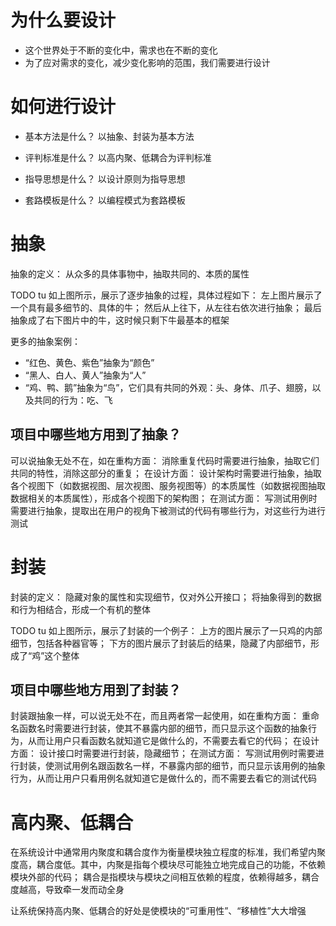 # 为什么要设计

- 这个世界处于不断的变化中，需求也在不断的变化
- 为了应对需求的变化，减少变化影响的范围，我们需要进行设计

# 如何进行设计

- 基本方法是什么？
以抽象、封装为基本方法

- 评判标准是什么？
以高内聚、低耦合为评判标准

- 指导思想是什么？
以设计原则为指导思想

- 套路模板是什么？
以编程模式为套路模板


# 抽象

抽象的定义：
从众多的具体事物中，抽取共同的、本质的属性

TODO tu
如上图所示，展示了逐步抽象的过程，具体过程如下：
左上图片展示了一个具有最多细节的、具体的牛；
然后从上往下，从左往右依次进行抽象；
最后抽象成了右下图片中的牛，这时候只剩下牛最基本的框架


更多的抽象案例：
- “红色、黄色、紫色”抽象为“颜色”
- “黑人、白人、黄人”抽象为“人”
- “鸡、鸭、鹅”抽象为“鸟”，它们具有共同的外观：头、身体、爪子、翅膀，以及共同的行为：吃、飞
<!-- TODO tu -->



## 项目中哪些地方用到了抽象？

可以说抽象无处不在，如在重构方面：
消除重复代码时需要进行抽象，抽取它们共同的特性，消除这部分的重复；
在设计方面：
设计架构时需要进行抽象，抽取各个视图下（如数据视图、层次视图、服务视图等）的本质属性（如数据视图抽取数据相关的本质属性），形成各个视图下的架构图；
在测试方面：
写测试用例时需要进行抽象，提取出在用户的视角下被测试的代码有哪些行为，对这些行为进行测试


# 封装

封装的定义：
隐藏对象的属性和实现细节，仅对外公开接口；
将抽象得到的数据和行为相结合，形成一个有机的整体

TODO tu
如上图所示，展示了封装的一个例子：
上方的图片展示了一只鸡的内部细节，包括各种器官等；
下方的图片展示了封装后的结果，隐藏了内部细节，形成了“鸡”这个整体


## 项目中哪些地方用到了封装？

封装跟抽象一样，可以说无处不在，而且两者常一起使用，如在重构方面：
重命名函数名时需要进行封装，使其不暴露内部的细节，而只显示这个函数的抽象行为，从而让用户只看函数名就知道它是做什么的，不需要去看它的代码；
在设计方面：
设计接口时需要进行封装，隐藏细节；
在测试方面：
写测试用例时需要进行封装，使测试用例名跟函数名一样，不暴露内部的细节，而只显示该用例的抽象行为，从而让用户只看用例名就知道它是做什么的，而不需要去看它的测试代码





# 高内聚、低耦合

在系统设计中通常用内聚度和耦合度作为衡量模块独立程度的标准，我们希望内聚度高，耦合度低。其中，内聚是指每个模块尽可能独立地完成自己的功能，不依赖模块外部的代码；
耦合是指模块与模块之间相互依赖的程度，依赖得越多，耦合度越高，导致牵一发而动全身

让系统保持高内聚、低耦合的好处是使模块的“可重用性”、“移植性”大大增强

<!-- TODO tu
(TODO 需要去除水印) -->


